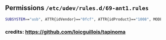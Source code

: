 

## Permissions `/etc/udev/rules.d/69-ant1.rules`

```bash
SUBSYSTEM=="usb", ATTR{idVendor}=="0fcf", ATTR{idProduct}=="1008", MODE="0666"
```


### credits: https://github.com/loicguillois/tapinoma 